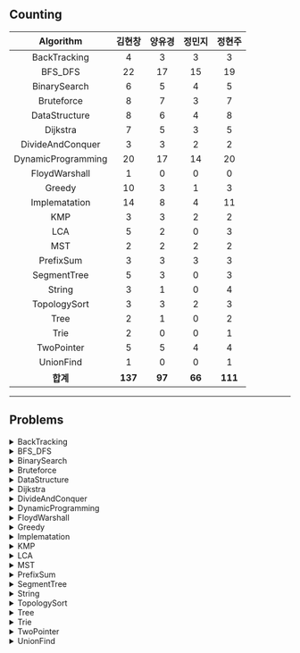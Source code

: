 ## Counting
|    Algorithm    | 김현창 | 양유경 | 정민지 | 정현주 |
| :-------------: | :----: | :----: | :----: | :----: |
|BackTracking|4|3|3|3|
|BFS_DFS|22|17|15|19|
|BinarySearch|6|5|4|5|
|Bruteforce|8|7|3|7|
|DataStructure|8|6|4|8|
|Dijkstra|7|5|3|5|
|DivideAndConquer|3|3|2|2|
|DynamicProgramming|20|17|14|20|
|FloydWarshall|1|0|0|0|
|Greedy|10|3|1|3|
|Implematation|14|8|4|11|
|KMP|3|3|2|2|
|LCA|5|2|0|3|
|MST|2|2|2|2|
|PrefixSum|3|3|3|3|
|SegmentTree|5|3|0|3|
|String|3|1|0|4|
|TopologySort|3|3|2|3|
|Tree|2|1|0|2|
|Trie|2|0|0|1|
|TwoPointer|5|5|4|4|
|UnionFind|1|0|0|1|
| **합계** | **137**|**97**|**66**|**111**|

---
## Problems
<details>
<summary>BackTracking</summary>
<div markdown="1">
    <ul>
        <li><a href="BackTracking/p14888_연산자끼워넣기">p14888 연산자끼워넣기</a></li>
        <li><a href="BackTracking/p14889_스타트와링크">p14889 스타트와링크</a></li>
        <li><a href="BackTracking/p15661_링크와스타트">p15661 링크와스타트</a></li>
        <li><a href="BackTracking/p1759_암호만들기">p1759 암호만들기</a></li>
    </ul>
</div>
</details>

<details>
<summary>BFS_DFS</summary>
<div markdown="1">
    <ul>
        <li><a href="BFS_DFS/p1012_유기농배추">p1012 유기농배추</a></li>
        <li><a href="BFS_DFS/p1189_컴백홈">p1189 컴백홈</a></li>
        <li><a href="BFS_DFS/p12851_숨바꼭질2">p12851 숨바꼭질2</a></li>
        <li><a href="BFS_DFS/p13549_숨바꼭질3">p13549 숨바꼭질3</a></li>
        <li><a href="BFS_DFS/p14502_연구소">p14502 연구소</a></li>
        <li><a href="BFS_DFS/p14940_쉬운최단거리">p14940 쉬운최단거리</a></li>
        <li><a href="BFS_DFS/p16197_두동전">p16197 두동전</a></li>
        <li><a href="BFS_DFS/p16236_아기상어">p16236 아기상어</a></li>
        <li><a href="BFS_DFS/p16946_벽부수고이동하기4">p16946 벽부수고이동하기4</a></li>
        <li><a href="BFS_DFS/p16953_AtoB">p16953 AtoB</a></li>
        <li><a href="BFS_DFS/p1697_숨바꼭질">p1697 숨바꼭질</a></li>
        <li><a href="BFS_DFS/p1707_이분그래프">p1707 이분그래프</a></li>
        <li><a href="BFS_DFS/p17129_윌리암슨수액빨이딱따구리가정보섬에올라온이유">p17129 윌리암슨수액빨이딱따구리가정보섬에올라온이유</a></li>
        <li><a href="BFS_DFS/p18405_경쟁적전염">p18405 경쟁적전염</a></li>
        <li><a href="BFS_DFS/p1939_중량제한">p1939 중량제한</a></li>
        <li><a href="BFS_DFS/p2206_벽부수고이동하기">p2206 벽부수고이동하기</a></li>
        <li><a href="BFS_DFS/p2251_물통">p2251 물통</a></li>
        <li><a href="BFS_DFS/p2310_어드벤처게임">p2310 어드벤처게임</a></li>
        <li><a href="BFS_DFS/p2468_안전영역">p2468 안전영역</a></li>
        <li><a href="BFS_DFS/p2583_영역구하기">p2583 영역구하기</a></li>
        <li><a href="BFS_DFS/p2606_바이러스">p2606 바이러스</a></li>
        <li><a href="BFS_DFS/p2644_촌수계산">p2644 촌수계산</a></li>
    </ul>
</div>
</details>

<details>
<summary>BinarySearch</summary>
<div markdown="1">
    <ul>
        <li><a href="BinarySearch/p2110_공유기설치">p2110 공유기설치</a></li>
        <li><a href="BinarySearch/p2473_세용액">p2473 세용액</a></li>
        <li><a href="BinarySearch/p2512_예산">p2512 예산</a></li>
        <li><a href="BinarySearch/p2805_나무자르기">p2805 나무자르기</a></li>
        <li><a href="BinarySearch/p4001_미노타우르스미궁">p4001 미노타우르스미궁</a></li>
        <li><a href="BinarySearch/p7453_합이0인네정수">p7453 합이0인네정수</a></li>
    </ul>
</div>
</details>

<details>
<summary>Bruteforce</summary>
<div markdown="1">
    <ul>
        <li><a href="Bruteforce/p1107_리모컨">p1107 리모컨</a></li>
        <li><a href="Bruteforce/p1182_부분수열의합">p1182 부분수열의합</a></li>
        <li><a href="Bruteforce/p15683_감시">p15683 감시</a></li>
        <li><a href="Bruteforce/p1747_소수and팰린드롬">p1747 소수and팰린드롬</a></li>
        <li><a href="Bruteforce/p18429_근손실">p18429 근손실</a></li>
        <li><a href="Bruteforce/p20529_가장가까운세사람의심리적거리">p20529 가장가까운세사람의심리적거리</a></li>
        <li><a href="Bruteforce/p2304_창고다각형">p2304 창고다각형</a></li>
        <li><a href="Bruteforce/p3085_사탕게임">p3085 사탕게임</a></li>
    </ul>
</div>
</details>

<details>
<summary>DataStructure</summary>
<div markdown="1">
    <ul>
        <li><a href="DataStructure/p11286_절댓값힙">p11286 절댓값힙</a></li>
        <li><a href="DataStructure/p1202_보석도둑">p1202 보석도둑</a></li>
        <li><a href="DataStructure/p13335_트럭">p13335 트럭</a></li>
        <li><a href="DataStructure/p1406_에디터">p1406 에디터</a></li>
        <li><a href="DataStructure/p1927_최소힙">p1927 최소힙</a></li>
        <li><a href="DataStructure/p1991_트리순회">p1991 트리순회</a></li>
        <li><a href="DataStructure/p23309_철도공사">p23309 철도공사</a></li>
        <li><a href="DataStructure/p5397_키로거">p5397 키로거</a></li>
    </ul>
</div>
</details>

<details>
<summary>Dijkstra</summary>
<div markdown="1">
    <ul>
        <li><a href="Dijkstra/p10282_해킹">p10282 해킹</a></li>
        <li><a href="Dijkstra/p11779_최소비용구하기2">p11779 최소비용구하기2</a></li>
        <li><a href="Dijkstra/p1238_파티">p1238 파티</a></li>
        <li><a href="Dijkstra/p1446_지름길">p1446 지름길</a></li>
        <li><a href="Dijkstra/p17270_연예인은힘들어">p17270 연예인은힘들어</a></li>
        <li><a href="Dijkstra/p1753_최단경로">p1753 최단경로</a></li>
        <li><a href="Dijkstra/p9370_미확인도착지">p9370 미확인도착지</a></li>
    </ul>
</div>
</details>

<details>
<summary>DivideAndConquer</summary>
<div markdown="1">
    <ul>
        <li><a href="DivideAndConquer/p10830_행렬제곱">p10830 행렬제곱</a></li>
        <li><a href="DivideAndConquer/p1493_박스채우기">p1493 박스채우기</a></li>
        <li><a href="DivideAndConquer/p2630_색종이만들기">p2630 색종이만들기</a></li>
    </ul>
</div>
</details>

<details>
<summary>DynamicProgramming</summary>
<div markdown="1">
    <ul>
        <li><a href="DynamicProgramming/p10844_쉬운계단수">p10844 쉬운계단수</a></li>
        <li><a href="DynamicProgramming/p11048_이동하기">p11048 이동하기</a></li>
        <li><a href="DynamicProgramming/p11049_행렬곱셈순서">p11049 행렬곱셈순서</a></li>
        <li><a href="DynamicProgramming/p11060_점프점프">p11060 점프점프</a></li>
        <li><a href="DynamicProgramming/p1149_RGB거리">p1149 RGB거리</a></li>
        <li><a href="DynamicProgramming/p12920_평범한배낭2">p12920 평범한배낭2</a></li>
        <li><a href="DynamicProgramming/p14501_퇴사">p14501 퇴사</a></li>
        <li><a href="DynamicProgramming/p1520_내리막길">p1520 내리막길</a></li>
        <li><a href="DynamicProgramming/p15486_퇴사2">p15486 퇴사2</a></li>
        <li><a href="DynamicProgramming/p17404_RGB거리2">p17404 RGB거리2</a></li>
        <li><a href="DynamicProgramming/p1912_연속합">p1912 연속합</a></li>
        <li><a href="DynamicProgramming/p1932_정수삼각형">p1932 정수삼각형</a></li>
        <li><a href="DynamicProgramming/p20303_할로윈의양아치">p20303 할로윈의양아치</a></li>
        <li><a href="DynamicProgramming/p2293_동전1">p2293 동전1</a></li>
        <li><a href="DynamicProgramming/p2302_극장좌석">p2302 극장좌석</a></li>
        <li><a href="DynamicProgramming/p2533_사회망서비스">p2533 사회망서비스</a></li>
        <li><a href="DynamicProgramming/p2579_계단오르기">p2579 계단오르기</a></li>
        <li><a href="DynamicProgramming/p7579_앱">p7579 앱</a></li>
        <li><a href="DynamicProgramming/p9095_123더하기">p9095 123더하기</a></li>
        <li><a href="DynamicProgramming/p9252_LCS2">p9252 LCS2</a></li>
    </ul>
</div>
</details>

<details>
<summary>FloydWarshall</summary>
<div markdown="1">
    <ul>
        <li><a href="FloydWarshall/p1389_케빈베이컨의6단계법칙">p1389 케빈베이컨의6단계법칙</a></li>
    </ul>
</div>
</details>

<details>
<summary>Greedy</summary>
<div markdown="1">
    <ul>
        <li><a href="Greedy/p11000_강의실배정">p11000 강의실배정</a></li>
        <li><a href="Greedy/p11501_주식">p11501 주식</a></li>
        <li><a href="Greedy/p1541_잃어버린괄호">p1541 잃어버린괄호</a></li>
        <li><a href="Greedy/p15903_카드합체놀이">p15903 카드합체놀이</a></li>
        <li><a href="Greedy/p16496_큰수만들기">p16496 큰수만들기</a></li>
        <li><a href="Greedy/p1700_멀티탭스케줄링">p1700 멀티탭스케줄링</a></li>
        <li><a href="Greedy/p1715_카드정렬하기">p1715 카드정렬하기</a></li>
        <li><a href="Greedy/p1946_신입사원">p1946 신입사원</a></li>
        <li><a href="Greedy/p2138_전구와스위치">p2138 전구와스위치</a></li>
        <li><a href="Greedy/p2885_초콜릿식사">p2885 초콜릿식사</a></li>
    </ul>
</div>
</details>

<details>
<summary>Implematation</summary>
<div markdown="1">
    <ul>
        <li><a href="Implematation/p12100_2048Easy">p12100 2048Easy</a></li>
        <li><a href="Implematation/p14503_로봇청소기">p14503 로봇청소기</a></li>
        <li><a href="Implematation/p16637_괄호추가하기">p16637 괄호추가하기</a></li>
        <li><a href="Implematation/p17136_색종이붙이기">p17136 색종이붙이기</a></li>
        <li><a href="Implematation/p1713_후보추천하기">p1713 후보추천하기</a></li>
        <li><a href="Implematation/p17780_새로운게임">p17780 새로운게임</a></li>
        <li><a href="Implematation/p1800_인터넷설치">p1800 인터넷설치</a></li>
        <li><a href="Implematation/p19236_청소년상어">p19236 청소년상어</a></li>
        <li><a href="Implematation/p20006_랭킹전대기열">p20006 랭킹전대기열</a></li>
        <li><a href="Implematation/p20056_마법사상어와파이어볼">p20056 마법사상어와파이어볼</a></li>
        <li><a href="Implematation/p20057_마법사상어와토네이도">p20057 마법사상어와토네이도</a></li>
        <li><a href="Implematation/p20058_마법사상어와파이어스톰">p20058 마법사상어와파이어스톰</a></li>
        <li><a href="Implematation/p23289_온풍기안녕">p23289 온풍기안녕</a></li>
        <li><a href="Implematation/p2632_피자판매">p2632 피자판매</a></li>
    </ul>
</div>
</details>

<details>
<summary>KMP</summary>
<div markdown="1">
    <ul>
        <li><a href="KMP/p11585_속타는저녁메뉴">p11585 속타는저녁메뉴</a></li>
        <li><a href="KMP/p1305_광고">p1305 광고</a></li>
        <li><a href="KMP/p7575_바이러스">p7575 바이러스</a></li>
    </ul>
</div>
</details>

<details>
<summary>LCA</summary>
<div markdown="1">
    <ul>
        <li><a href="LCA/p11437_LCA">p11437 LCA</a></li>
        <li><a href="LCA/p11438_LCA2">p11438 LCA2</a></li>
        <li><a href="LCA/p15481_그래프와MST">p15481 그래프와MST</a></li>
        <li><a href="LCA/p1626_두번째로작은스패닝트리">p1626 두번째로작은스패닝트리</a></li>
        <li><a href="LCA/p3176_도로네트워크">p3176 도로네트워크</a></li>
    </ul>
</div>
</details>

<details>
<summary>MST</summary>
<div markdown="1">
    <ul>
        <li><a href="MST/p14950_정복자">p14950 정복자</a></li>
        <li><a href="MST/p16398_행성연결">p16398 행성연결</a></li>
    </ul>
</div>
</details>

<details>
<summary>PrefixSum</summary>
<div markdown="1">
    <ul>
        <li><a href="PrefixSum/p14476_최대공약수하나빼기">p14476 최대공약수하나빼기</a></li>
        <li><a href="PrefixSum/p25682_체스판다시칠하기2">p25682 체스판다시칠하기2</a></li>
        <li><a href="PrefixSum/프로그래머스LV3_파괴되지않은건물">프로그래머스LV3 파괴되지않은건물</a></li>
    </ul>
</div>
</details>

<details>
<summary>SegmentTree</summary>
<div markdown="1">
    <ul>
        <li><a href="SegmentTree/p10167_금광">p10167 금광</a></li>
        <li><a href="SegmentTree/p18196_정기모임">p18196 정기모임</a></li>
        <li><a href="SegmentTree/p2243_사탕상자">p2243 사탕상자</a></li>
        <li><a href="SegmentTree/p2357_최소값과최댓값">p2357 최소값과최댓값</a></li>
        <li><a href="SegmentTree/p2517_달리기">p2517 달리기</a></li>
    </ul>
</div>
</details>

<details>
<summary>String</summary>
<div markdown="1">
    <ul>
        <li><a href="String/p1294_문자열장식">p1294 문자열장식</a></li>
        <li><a href="String/p20920_영단어암기는괴로워">p20920 영단어암기는괴로워</a></li>
        <li><a href="String/p9177_단어섞기">p9177 단어섞기</a></li>
        <li><a href="String/p9935_문자열폭발">p9935 문자열폭발</a></li>
    </ul>
</div>
</details>

<details>
<summary>TopologySort</summary>
<div markdown="1">
    <ul>
        <li><a href="TopologySort/p2056_작업">p2056 작업</a></li>
        <li><a href="TopologySort/p2623_음악프로그램">p2623 음악프로그램</a></li>
        <li><a href="TopologySort/p5021_왕위계승">p5021 왕위계승</a></li>
    </ul>
</div>
</details>

<details>
<summary>Tree</summary>
<div markdown="1">
    <ul>
        <li><a href="Tree/p1967_트리의지름">p1967 트리의지름</a></li>
        <li><a href="Tree/p5639_이진검색트리">p5639 이진검색트리</a></li>
    </ul>
</div>
</details>

<details>
<summary>Trie</summary>
<div markdown="1">
    <ul>
        <li><a href="Trie/p5670_휴대폰자판">p5670 휴대폰자판</a></li>
        <li><a href="Trie/p9202_Boggle">p9202 Boggle</a></li>
    </ul>
</div>
</details>

<details>
<summary>TwoPointer</summary>
<div markdown="1">
    <ul>
        <li><a href="TwoPointer/p20922_겹치는건싫어">p20922 겹치는건싫어</a></li>
        <li><a href="TwoPointer/p22857_가장긴짝수연속한부분수열small">p22857 가장긴짝수연속한부분수열small</a></li>
        <li><a href="TwoPointer/p22862_가장긴짝수연속한부분수열large">p22862 가장긴짝수연속한부분수열large</a></li>
        <li><a href="TwoPointer/p2531_회전초밥">p2531 회전초밥</a></li>
        <li><a href="TwoPointer/p2842_집배원한상덕">p2842 집배원한상덕</a></li>
    </ul>
</div>
</details>

<details>
<summary>UnionFind</summary>
<div markdown="1">
    <ul>
        <li><a href="UnionFind/p1043_거짓말">p1043 거짓말</a></li>
    </ul>
</div>
</details>
